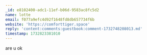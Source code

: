 ```yaml
---
_id: e8102400-adc1-11ef-b06d-9583ac8fc5d2
name: lotte
email: f077a9efc4d92f1648fd8db657734f6b
website: 'https://comforttiger.space'
reply: 'content:comments:guestbook:comment-1732748208013.md'
timestamp: 1732823381010
---
```

are u ok
